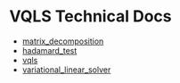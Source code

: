 # VQLS Technical Docs

* [matrix_decomposition](apidocs/matrix_decomposition.md)
* [hadamard_test](apidocs/hadamard_test.md)
* [vqls](apidocs/vqls.md)
* [variational_linear_solver](apidocs/variational_linear_solver.md)

